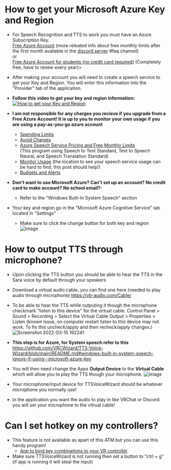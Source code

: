 # How to get your Microsoft Azure Key and Region
- For Speech Recognition and TTS to work you must have an Azure Subscription Key. <br />
[Free Azure Account](https://azure.microsoft.com/en-us/free/) (more releated info about free monthly limits after the first month avaliable in the [discord server](https://discord.gg/YjgR9SWPnW) #faq channel)<br />
or <br />
[Free Azure Account for students (no credit card required)](https://azure.microsoft.com/en-us/free/students/) (Completely free, have to renew every year)>

- After making your account you will need to create a speech service to get your Key and Region. You will enter this information into the "Provider" tab of the application. <br />
- **Follow this video to get your key and region information:**<br />
[![How to get your Key and Region](https://user-images.githubusercontent.com/101527472/181855148-a90bdabb-f997-4e5e-b574-d32b6bbe3035.png)](https://youtube.com/clip/Ugkxe7HlljnV9iwlI7AnAOx6YJSDus7K1GZF "How to get your Key and Region")

- **I am not responsible for any charges you recieve if you upgrade from a Free Azure Account! It is up to you to monitor your own usage if you are using a pay-as-you-go azure account** <br />
    - [Spending Limits](https://docs.microsoft.com/en-us/azure/cost-management-billing/manage/spending-limit)  <br />
    - [Avoid Charges](https://docs.microsoft.com/en-us/azure/cost-management-billing/manage/avoid-charges-free-account) <br />
    - [Azure Speech Service Pricing and Free Monthly Limits](https://azure.microsoft.com/en-us/pricing/details/cognitive-services/speech-services/) <br />
(This program using Speech to Text Standard, Text to Speech Neural, and Speech Translation Standard)
    - [Monitor Usage](https://docs.microsoft.com/en-us/answers/questions/643390/how-to-see-text-to-speech-usage.html) (the location to see your speech service usage can be hard to find, this post should help!)
    - [Budgets and Alerts](https://docs.microsoft.com/en-us/azure/cost-management-billing/costs/cost-mgt-alerts-monitor-usage-spending?WT.mc_id=Portal-Microsoft_Azure_CostManagement)

- **Don't want to use Microsoft Azure? Can't set up an account? No credit card to make account? No school email?:** 
    -  Refer to the "Windows Built-In System Speech" section

-  Your key and region go in the "Microsoft Azure Cognitive Service" tab located in "Settings"
    -  Make sure to click the change button for both key and region
![image](https://user-images.githubusercontent.com/101527472/188167519-2861d865-6e76-41d9-b6c2-965993b553e7.png)


# How to output TTS through microphone?
- Upon clicking the TTS button you should be able to hear the TTS in the Sara voice by default through your speakers

- Download a virtual audio cable, you can find one here (needed to play audio through microphone) https://vb-audio.com/Cable/


- To be able to hear the TTS while outputing it though the microphone checkmark "listen to this device" for the virtual cable.
Control Panel > Sound > Recording > Select the Virtual Cable Output > Properties > Listen
(known issue, on computer restart listen to this device may not work. To fix this uncheck/apply and then recheck/apply changes.)
![Screenshot 2022-03-15 192241](https://user-images.githubusercontent.com/101527472/158493212-8b1db84b-bf10-45ae-bca4-71c858113bb9.jpg)

- **This step is for Azure, for System speech refer to this** https://github.com/VRCWizard/TTS-Voice-Wizard/blob/main/README.md#windows-built-in-system-speech-ignore-if-using--microsoft-azure-key
- You will then need change the Apps **Output Device**  to the **Virtual Cable** which will allow you to play the TTS though your microphone. 
![image](https://user-images.githubusercontent.com/101527472/188167891-e19cbb7f-fa17-4bc9-8934-f23f9f91ca5e.png)

- Your microphone/input device for TTSVoiceWizard should be whatever microphone you normally use!
- In the application you want the audio to play in like VRChat or Discord you will set your microphone to the vitrual cable!

# Can I set hotkey on my controllers?
- This feature is not avaliable as apart of this ATM but you can use this handy program! <br />
    - [App to bind key combinations to your VR controller](https://github.com/BOLL7708/OpenVR2Key) <br />
- Make sure TTSVoiceWizard is not running then set a button to "ctrl + g" (if app is running it will steal the input)<br />
